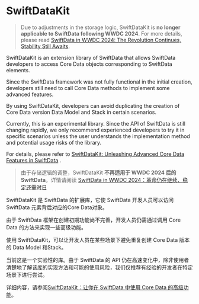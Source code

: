 # SwiftDataKit

> Due to adjustments in the storage logic, SwiftDataKit is **no longer applicable to SwiftData following WWDC 2024**. For more details, please read [SwiftData in WWDC 2024: The Revolution Continues, Stability Still Awaits](https://fatbobman.com/en/posts/use-core-data-features-in-swiftdata-by-swiftdatakit/).

SwiftDataKit is an extension library of SwiftData that allows SwiftData developers to access Core Data objects corresponding to SwiftData elements.

Since the SwiftData framework was not fully functional in the initial creation, developers still need to call Core Data methods to implement some advanced features.

By using SwiftDataKit, developers can avoid duplicating the creation of Core Data version Data Model and Stack in certain scenarios.

Currently, this is an experimental library. Since the API of SwiftData is still changing rapidly, we only recommend experienced developers to try it in specific scenarios unless the user understands the implementation method and potential usage risks of the library.

For details, please refer to [SwiftDataKit: Unleashing Advanced Core Data Features in SwiftData](https://fatbobman.com/en/posts/use-core-data-features-in-swiftdata-by-swiftdatakit/) .

> 由于存储逻辑的调整，SwiftDataKit **不再适用于 WWDC 2024 后的 SwiftData**。详情请阅读 [SwiftData in WWDC 2024：革命仍在继续、稳定还需时日](https://fatbobman.com/zh/posts/use-core-data-features-in-swiftdata-by-swiftdatakit/)

SwiftDataKit 是 SwiftData 的扩展库，它使 SwiftData 开发人员可以访问 SwiftData 元素背后对应的Core Data对象。

由于 SwiftData 框架在创建初期功能尚不完善，开发人员仍需通过调用 Core Data 的方法来实现一些高级功能。

使用 SwiftDataKit，可以让开发人员在某些场景下避免重复创建 Core Data 版本的 Data Model 和Stack。

当前这是一个实验性的库。由于 SwiftData 的 API 仍在高速变化中，除非使用者清楚地了解该库的实现方法和可能的使用风险，我们仅推荐有经验的开发者在特定场景下进行尝试。

详细内容，请参阅[SwiftDataKit：让你在 SwiftData 中使用 Core Data 的高级功能](https://fatbobman.com/zh/posts/use-core-data-features-in-swiftdata-by-swiftdatakit/)。
